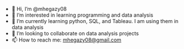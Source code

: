- 👋 Hi, I’m @mhegazy08
- 👀 I’m interested in learning programming and data analysis
- 🌱 I’m currently learning python, SQL, and Tableau. I am using them in data analysis
- 💞️ I’m looking to collaborate on data analysis projects
- 📫 How to reach me: mhegazy08@gmail.com

<!---
mhegazy08/mhegazy08 is a ✨ special ✨ repository because its `README.md` (this file) appears on your GitHub profile.
You can click the Preview link to take a look at your changes.
--->
